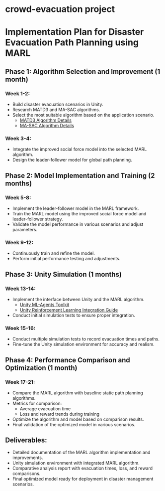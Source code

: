 # crowd-evacuation project

# Implementation Plan for Disaster Evacuation Path Planning using MARL

## Phase 1: Algorithm Selection and Improvement (1 month)

### Week 1-2:
- Build disaster evacuation scenarios in Unity.
- Research MATD3 and MA-SAC algorithms.
- Select the most suitable algorithm based on the application scenario.
  - [MATD3 Algorithm Details](https://docs.agilerl.com/en/latest/api/algorithms/matd3.html)
  - [MA-SAC Algorithm Details](https://github.com/puyuan1996/MARL)

### Week 3-4:
- Integrate the improved social force model into the selected MARL algorithm.
- Design the leader-follower model for global path planning.

## Phase 2: Model Implementation and Training (2 months)

### Week 5-8:
- Implement the leader-follower model in the MARL framework.
- Train the MARL model using the improved social force model and leader-follower strategy.
- Validate the model performance in various scenarios and adjust parameters.

### Week 9-12:
- Continuously train and refine the model.
- Perform initial performance testing and adjustments.

## Phase 3: Unity Simulation (1 months)

### Week 13-14:
- Implement the interface between Unity and the MARL algorithm.
  - [Unity ML-Agents Toolkit](https://github.com/Unity-Technologies/ml-agents)
  - [Unity Reinforcement Learning Integration Guide](https://unity-technologies.github.io/ml-agents/Getting-Started/)
- Conduct initial simulation tests to ensure proper integration.

### Week 15-16:
- Conduct multiple simulation tests to record evacuation times and paths.
- Fine-tune the Unity simulation environment for accuracy and realism.

## Phase 4: Performance Comparison and Optimization (1 month)

### Week 17-21:
- Compare the MARL algorithm with baseline static path planning algorithms.
- Metrics for comparison:
  - Average evacuation time
  - Loss and reward trends during training
- Optimize the algorithm and model based on comparison results.
- Final validation of the optimized model in various scenarios.

## Deliverables:
- Detailed documentation of the MARL algorithm implementation and improvements.
- Unity simulation environment with integrated MARL algorithm.
- Comparative analysis report with evacuation times, loss, and reward comparisons.
- Final optimized model ready for deployment in disaster management scenarios.
